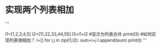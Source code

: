 实现两个列表相加
===

'''

l1=[1,2,3,4,5]
l2=[11,22,33,44,55]
l3=l1+l2
#显示为列表合并
print(l3)
#如何实现列表值相加？
l=[]
for i,j in zip(l1,l2):
    sum=i+j
    l.append(sum)
print(l)
'''
